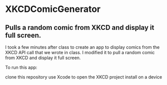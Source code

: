 # XKCDComicGenerator
## Pulls a random comic from XKCD and display it full screen.

I took a few minutes after class to create an app to display comics from the XKCD API call that we wrote in class. I modified it to pull a random comic from XKCD and display it full screen.

To run this app:

clone this repository
use Xcode to open the XKCD project
install on a device
